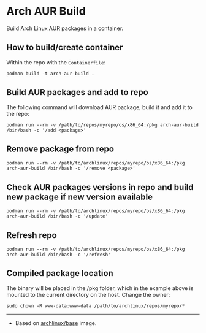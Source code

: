 # Arch AUR Build

Build Arch Linux AUR packages in a container.

## How to build/create container

Within the repo with the `Containerfile`:

    podman build -t arch-aur-build .

## Build AUR packages and add to repo

The following command will download AUR package, build it and add it to the repo:

    podman run --rm -v /path/to/repos/myrepo/os/x86_64:/pkg arch-aur-build /bin/bash -c '/add <package>'

## Remove package from repo

    podman run --rm -v /path/to/archlinux/repos/myrepo/os/x86_64:/pkg arch-aur-build /bin/bash -c '/remove <package>'

## Check AUR packages versions in repo and build new package if new version available

    podman run --rm -v /path/to/archlinux/repos/myrepo/os/x86_64:/pkg arch-aur-build /bin/bash -c '/update'

## Refresh repo

    podman run --rm -v /path/to/archlinux/repos/myrepo/os/x86_64:/pkg arch-aur-build /bin/bash -c '/refresh'

## Compiled package location

The binary will be placed in the /pkg folder, which in the example above is
mounted to the current directory on the host. Change the owner:

    sudo chown -R www-data:www-data /path/to/archlinux/repos/myrepo/*

---

- Based on [archlinux/base](https://hub.docker.com/r/archlinux/base) image.
